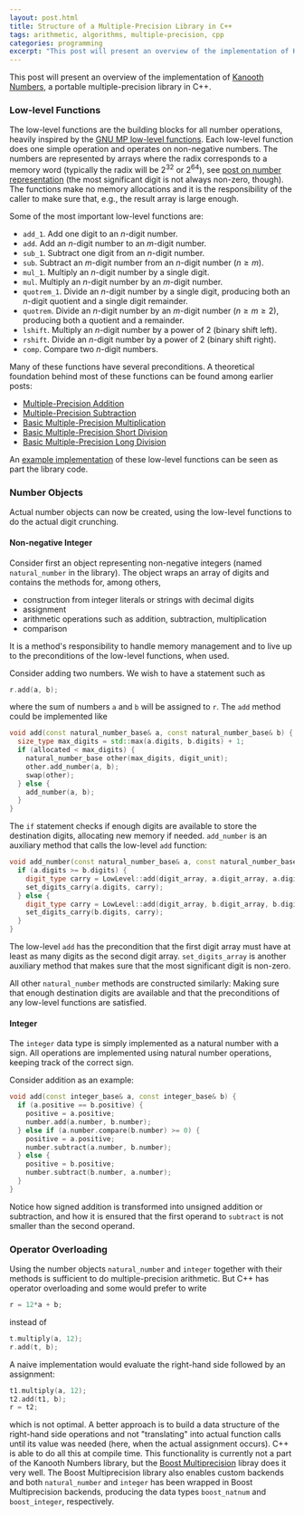 ```yaml
---
layout: post.html
title: Structure of a Multiple-Precision Library in C++
tags: arithmetic, algorithms, multiple-precision, cpp
categories: programming
excerpt: "This post will present an overview of the implementation of Kanooth Numbers, a portable multiple-precision library in C++."
---
```

This post will present an overview of the implementation of [Kanooth Numbers](https://github.com/janmarthedal/kanooth-numbers), a portable multiple-precision library in C++.

### Low-level Functions

The low-level functions are the building blocks for all number operations, heavily inspired by the [GNU MP low-level functions](https://gmplib.org/manual/Low_002dlevel-Functions.html). Each low-level function does one simple operation and operates on non-negative numbers. The numbers are represented by arrays where the radix corresponds to a memory word (typically the radix will be 2<sup>32</sup> or 2<sup>64</sup>), see [post on number representation](/blog/2011/10/multiple-precision-number-representation) (the most significant digit is not always non-zero, though). The functions make no memory allocations and it is the responsibility of the caller to make sure that, e.g., the result array is large enough.

Some of the most important low-level functions are:

 * `add_1`. Add one digit to an <i>n</i>-digit number.
 * `add`. Add an <i>n</i>-digit number to an <i>m</i>-digit number.
 * `sub_1`. Subtract one digit from an <i>n</i>-digit number.
 * `sub`. Subtract an <i>m</i>-digit number from an <i>n</i>-digit number ($n \geq m$).
 * `mul_1`. Multiply an <i>n</i>-digit number by a single digit.
 * `mul`. Multiply an <i>n</i>-digit number by an <i>m</i>-digit number.
 * `quotrem_1`. Divide an <i>n</i>-digit number by a single digit, producing both an <i>n</i>-digit quotient and a single digit remainder.
 * `quotrem`. Divide an <i>n</i>-digit number by an <i>m</i>-digit number ($n \geq m \geq 2$), producing both a quotient and a remainder.
 * `lshift`. Multiply an <i>n</i>-digit number by a power of 2 (binary shift left).
 * `rshift`. Divide an <i>n</i>-digit number by a power of 2 (binary shift right).
 * `comp`. Compare two <i>n</i>-digit numbers.

Many of these functions have several preconditions. A theoretical foundation behind most of these functions can be found among earlier posts:

 * [Multiple-Precision Addition](/blog/2011/10/multiple-precision-addition)
 * [Multiple-Precision Subtraction](/blog/2011/10/multiple-precision-subtraction)
 * [Basic Multiple-Precision Multiplication](/blog/2011/11/basic-multiple-precision-multiplication)
 * [Basic Multiple-Precision Short Division](/blog/2012/11/basic-multiple-precision-short-division)
 * [Basic Multiple-Precision Long Division](/blog/2014/04/basic-multiple-precision-long-division)

An [example implementation](https://github.com/janmarthedal/kanooth-numbers/blob/28268a02e943629cb64cd4b68c4911f11674c6fb/kanooth/numbers/lowlevel/generic_has_double.hpp) of these low-level functions can be seen as part the library code.

### Number Objects

Actual number objects can now be created, using the low-level functions to do the actual digit crunching.

#### Non-negative Integer

Consider first an object representing non-negative integers (named `natural_number` in the library). The object wraps an array of digits and contains the methods for, among others,

 * construction from integer literals or strings with decimal digits
 * assignment
 * arithmetic operations such as addition, subtraction, multiplication
 * comparison

It is a method's responsibility to handle memory management and to live up to the preconditions of the low-level functions, when used.

Consider adding two numbers. We wish to have a statement such as

``` cpp
r.add(a, b);
```

where the sum of numbers `a` and `b` will be assigned to `r`. The `add` method could be implemented like

``` cpp
void add(const natural_number_base& a, const natural_number_base& b) {
  size_type max_digits = std::max(a.digits, b.digits) + 1;
  if (allocated < max_digits) {
    natural_number_base other(max_digits, digit_unit);
    other.add_number(a, b);
    swap(other);
  } else {
    add_number(a, b);
  }
}
```

The `if` statement checks if enough digits are available to store the destination digits, allocating new memory if needed. `add_number` is an auxiliary method that calls the low-level `add` function:

``` cpp
void add_number(const natural_number_base& a, const natural_number_base& b) {
  if (a.digits >= b.digits) {
    digit_type carry = LowLevel::add(digit_array, a.digit_array, a.digits, b.digit_array, b.digits);
    set_digits_carry(a.digits, carry);
  } else {
    digit_type carry = LowLevel::add(digit_array, b.digit_array, b.digits, a.digit_array, a.digits);
    set_digits_carry(b.digits, carry);
  }
}
```

The low-level `add` has the precondition that the first digit array must have at least as many digits as the second digit array. `set_digits_array` is another auxiliary method that makes sure that the most significant digit is non-zero.

All other `natural_number` methods are constructed similarly: Making sure that enough destination digits are available and that the preconditions of any low-level functions are satisfied.

#### Integer

The `integer` data type is simply implemented as a natural number with a sign. All operations are implemented using natural number operations, keeping track of the correct sign.

Consider addition as an example:

``` cpp
void add(const integer_base& a, const integer_base& b) {
  if (a.positive == b.positive) {
    positive = a.positive;
    number.add(a.number, b.number);
  } else if (a.number.compare(b.number) >= 0) {
    positive = a.positive;
    number.subtract(a.number, b.number);
  } else {
    positive = b.positive;
    number.subtract(b.number, a.number);
  }
}
```

Notice how signed addition is transformed into unsigned addition or subtraction, and how it is ensured that the first operand to `subtract` is not smaller than the second operand.

### Operator Overloading

Using the number objects `natural_number` and `integer` together with their methods is sufficient to do multiple-precision arithmetic. But C++ has operator overloading and some would prefer to write

``` cpp
r = 12*a + b;
```

instead of

``` cpp
t.multiply(a, 12);
r.add(t, b);
```

A naive implementation would evaluate the right-hand side followed by an assignment:

``` cpp
t1.multiply(a, 12);
t2.add(t1, b);
r = t2;
```

which is not optimal. A better approach is to build a data structure of the right-hand side operations and not "translating" into actual function calls until its value was needed (here, when the actual assignment occurs). C++ is able to do all this at compile time. This functionality is currently not a part of the Kanooth Numbers library, but the [Boost Multiprecision](http://www.boost.org/doc/libs/release/libs/multiprecision/) libray does it very well. The Boost Multiprecision library also enables custom backends and both `natural_number` and `integer` has been wrapped in Boost Multiprecision backends, producing the data types `boost_natnum` and `boost_integer`, respectively.
